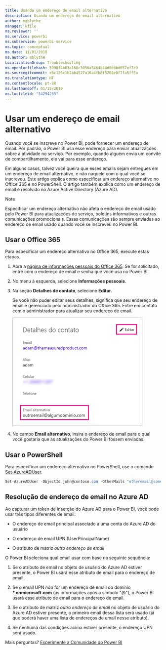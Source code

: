 ```yaml
---
title: Usando um endereço de email alternativo
description: Usando um endereço de email alternativo
author: mgblythe
manager: kfile
ms.reviewer: ''
ms.service: powerbi
ms.subservice: powerbi-service
ms.topic: conceptual
ms.date: 11/01/2018
ms.author: mblythe
LocalizationGroup: Troubleshooting
ms.openlocfilehash: 5998f4b63a168c3056a5464844d008bd657ef7c9
ms.sourcegitcommit: c8c126c1b2ab4527a16a4fb8f5208e0f7fa5ff5a
ms.translationtype: HT
ms.contentlocale: pt-BR
ms.lasthandoff: 01/15/2019
ms.locfileid: "54294235"
---
```

# <a name="using-an-alternate-email-address"></a>Usar um endereço de email alternativo

Quando você se inscreve no Power BI, pode fornecer um endereço de email. Por padrão, o Power BI usa esse endereço para enviar atualizações sobre a atividade no serviço. Por exemplo, quando alguém envia um convite de compartilhamento, ele vai para esse endereço.

Em alguns casos, talvez você queira que esses emails sejam entregues em um endereço de email alternativo, e não naquele com o qual você se inscreveu. Este artigo explica como especificar um endereço alternativo no Office 365 e no PowerShell. O artigo também explica como um endereço de email é resolvido no Azure Active Directory (Azure AD).

> [!NOTE]
> Especificar um endereço alternativo não afeta o endereço de email usado pelo Power BI para atualizações de serviço, boletins informativos e outras comunicações promocionais.  Essas comunicações são sempre enviadas ao endereço de email usado quando você se inscreveu no Power BI.

## <a name="use-office-365"></a>Usar o Office 365

Para especificar um endereço alternativo no Office 365, execute estas etapas.

1. Abra a [página de informações pessoais do Office 365](https://portal.office.com/account/#personalinfo). Se for solicitado, entre com o endereço de email e senha que você usa no Power BI.

1. No menu à esquerda, selecione **Informações pessoais**.

1. Na seção **Detalhes de contato**, selecione **Editar**.

    Se você não puder editar seus detalhes, significa que seu endereço de email é gerenciado pelo administrador do Office 365. Entre em contato com o administrador para atualizar seu endereço de email.

    ![Detalhes de contato](media/service-admin-alternate-email-address-for-power-bi/contact-details.png)

1. No campo **Email alternativo**, insira o endereço de email para o qual você gostaria que as atualizações do Power BI fossem enviadas.

## <a name="use-powershell"></a>Usar o PowerShell

Para especificar um endereço alternativo no PowerShell, use o comando [Set-AzureADUser](/powershell/module/azuread/set-azureaduser/).

```powershell
Set-AzureADUser -ObjectId john@contoso.com -OtherMails "otheremail@somedomain.com"
```

## <a name="email-address-resolution-in-azure-ad"></a>Resolução de endereço de email no Azure AD

Ao capturar um token de inserção do Azure AD para o Power BI, você pode usar três tipos diferentes de email:

* O endereço de email principal associado a uma conta do Azure AD do usuário

* O endereço de email UPN (UserPrincipalName)

* O atributo de matriz *outro endereço de email*

O Power BI seleciona qual email usar com base na seguinte sequência:

1. Se o atributo de email no objeto de usuário do Azure AD estiver presente, o Power BI usará esse atributo de email para o endereço de email.

1. Se o email UPN *não* for um endereço de email do domínio **\*.onmicrosoft.com** (as informações após o símbolo "@"), o Power BI usará esse atributo de email para o endereço de email.

1. Se o atributo de matriz *outro endereço de email* no objeto de usuário do Azure AD estiver presente, o primeiro email dessa lista será usado (já que poderá haver uma lista de endereços de email nesse atributo).

1. Se nenhuma das condições acima estiver presente, o endereço UPN será usado.

Mais perguntas? [Experimente a Comunidade do Power BI](http://community.powerbi.com/)


